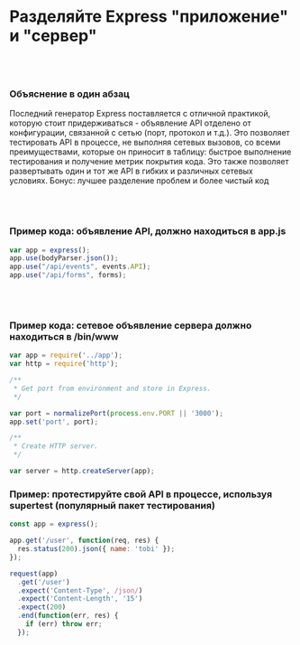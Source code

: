 # Разделяйте Express "приложение" и "сервер"

<br/><br/>

### Объяснение в один абзац

Последний генератор Express поставляется с отличной практикой, которую стоит придерживаться - объявление API отделено от конфигурации, связанной с сетью (порт, протокол и т.д.). Это позволяет тестировать API в процессе, не выполняя сетевых вызовов, со всеми преимуществами, которые он приносит в таблицу: быстрое выполнение тестирования и получение метрик покрытия кода. Это также позволяет развертывать один и тот же API в гибких и различных сетевых условиях. Бонус: лучшее разделение проблем и более чистый код

<br/><br/>

### Пример кода: объявление API, должно находиться в app.js

```javascript
var app = express();
app.use(bodyParser.json());
app.use("/api/events", events.API);
app.use("/api/forms", forms);
```

<br/><br/>

### Пример кода: сетевое объявление сервера должно находиться в /bin/www

```javascript
var app = require('../app');
var http = require('http');

/**
 * Get port from environment and store in Express.
 */

var port = normalizePort(process.env.PORT || '3000');
app.set('port', port);

/**
 * Create HTTP server.
 */

var server = http.createServer(app);
```

### Пример: протестируйте свой API в процессе, используя supertest (популярный пакет тестирования)

```javascript
const app = express();

app.get('/user', function(req, res) {
  res.status(200).json({ name: 'tobi' });
});

request(app)
  .get('/user')
  .expect('Content-Type', /json/)
  .expect('Content-Length', '15')
  .expect(200)
  .end(function(err, res) {
    if (err) throw err;
  });
````
